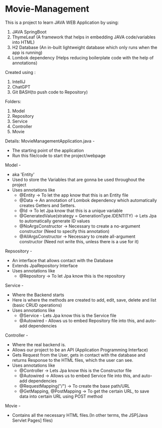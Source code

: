 # Movie-Management

This is a project to learn JAVA WEB Application by using:
1. JAVA SpringBoot
2. ThymeLeaf (A framework that helps in embedding JAVA code/variables into HTML)
3. H2 Database (An in-built lightweight database which only runs when the app is running)
4. Lombok dependency (Helps reducing boilerplate code with the help of annotations)

Created using : 
1. IntelliJ
2. ChatGPT
3. Git BASH(to push code to Repository)

Folders:
1. Model
2. Repository
3. Service 
4. Controller 
5. Movie

Details:
MovieManagementApplication.java -
 - The starting point of the application
 - Run this file/code to start the project/webpage

Model - 
  - aka 'Entity'
  - Used to store the Variables that are gonna be used throughout the project
  - Uses annotations like
      - @Entity -> To let the app know that this is an Entity file
      - @Data -> An annotation of Lombok dependency which automatically creates Getters and Setters.
      - @Id -> To let Jpa know that this is a unique variable
      - @GeneratedValue(strategy = GenerationType.IDENTITY) -> Lets Jpa to automatically generate ID values
      - @NoArgsConstructor -> Necessary to create a no-argument constructor (Need to specify this annotation)
      - @AllArgsConstructor -> Necessary to create all-argument constructor (Need not write this, unless there is a use for it)

Repsository - 
  - An interface that allows contact with the Database
  - Extends JpaRepository Interface
  - Uses annotations like
      - @Repository -> To let Jpa know this is the repository

Service -
  - Where the Backend starts
  - Here is where the methods are created to add, edit, save, delete and list (basic CRUD operations)
  - Uses annotations like
      - @Service - Lets Jpa know this is the Service file
      - @Autowired - Allows us to embed Repository file into this, and auto-add dependencies

Controller - 
  - Where the real backend is.
  - Allows our project to be an API (Application Programming Interface)
  - Gets Request from the User, gets in contact with the database and returns Response to the HTML files, which the user can see.
  - Uses annotations like
      - @Controller -> Lets Jpa know this is the Constructor file
      - @Autowired -> Allows us to embed Service file into this, and auto-add dependencies
      - @RequestMapping("/") -> To create the base path/URL
      - @GetMapping, @PostMapping -> To get the certain URL, to save data into certain URL using POST method

Movie -
  - Contains all the necessary HTML files.(In other terms, the JSP[Java Servlet Pages] files)
